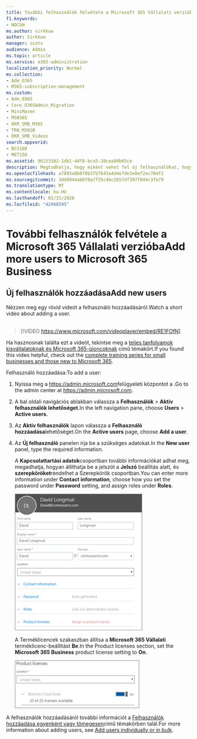 ```yaml
---
title: További felhasználók felvétele a Microsoft 365 Vállalati verzióba
f1.keywords:
- NOCSH
ms.author: sirkkuw
author: Sirkkuw
manager: scotv
audience: Admin
ms.topic: article
ms.service: o365-administration
localization_priority: Normal
ms.collection:
- Adm_O365
- M365-subscription-management
ms.custom:
- Adm_O365
- Core_O365Admin_Migration
- MiniMaven
- MSB365
- OKR_SMB_M365
- TRN_M365B
- OKR_SMB_Videos
search.appverid:
- BCS160
- MET150
ms.assetid: 96153102-1db1-4df8-bca5-38cea80b65ce
description: Megtudhatja, hogy miként vehet fel új felhasználókat, hogyan biztosíthatja eszközeiket, és hogyan rendelhet szerepköröket a Microsoft 365 Vállalati verzióban.
ms.openlocfilehash: a7893a8b070b37b7643a4d4e7de3e8ef2ec704f2
ms.sourcegitcommit: 3dd9944a6070a7f35c4bc2b57df397f844c3fe79
ms.translationtype: MT
ms.contentlocale: hu-HU
ms.lasthandoff: 02/15/2020
ms.locfileid: "42068595"
---
```

# <a name="add-more-users-to-microsoft-365-business"></a><span data-ttu-id="fcba7-103">További felhasználók felvétele a Microsoft 365 Vállalati verzióba</span><span class="sxs-lookup"><span data-stu-id="fcba7-103">Add more users to Microsoft 365 Business</span></span>

## <a name="add-new-users"></a><span data-ttu-id="fcba7-104">Új felhasználók hozzáadása</span><span class="sxs-lookup"><span data-stu-id="fcba7-104">Add new users</span></span>

<span data-ttu-id="fcba7-105">Nézzen meg egy rövid videót a felhasználó hozzáadásáról.</span><span class="sxs-lookup"><span data-stu-id="fcba7-105">Watch a short video about adding a user.</span></span> <br><br>

> [!VIDEO https://www.microsoft.com/videoplayer/embed/RE1FOfN] 

<span data-ttu-id="fcba7-106">Ha hasznosnak találta ezt a videót, tekintse meg a [teljes tanfolyamok kisvállalatoknak és Microsoft 365-újoncoknak](https://support.office.com/article/6ab4bbcd-79cf-4000-a0bd-d42ce4d12816) című témakört.</span><span class="sxs-lookup"><span data-stu-id="fcba7-106">If you found this video helpful, check out the [complete training series for small businesses and those new to Microsoft 365](https://support.office.com/article/6ab4bbcd-79cf-4000-a0bd-d42ce4d12816).</span></span>

<span data-ttu-id="fcba7-107">Felhasználó hozzáadása:</span><span class="sxs-lookup"><span data-stu-id="fcba7-107">To add a user:</span></span>

1. <span data-ttu-id="fcba7-108">Nyissa meg a <a href="https://go.microsoft.com/fwlink/p/?linkid=837890" target="_blank">https://admin.microsoft.com</a>felügyeleti központot a .</span><span class="sxs-lookup"><span data-stu-id="fcba7-108">Go to the admin center at <a href="https://go.microsoft.com/fwlink/p/?linkid=837890" target="_blank">https://admin.microsoft.com</a>.</span></span> 
2. <span data-ttu-id="fcba7-109">A bal oldali navigációs ablakban válassza a **Felhasználók** \> **Aktív felhasználók lehetőséget.**</span><span class="sxs-lookup"><span data-stu-id="fcba7-109">In the left navigation pane, choose **Users** \> **Active users**.</span></span>
3. <span data-ttu-id="fcba7-110">Az **Aktív felhasználók** lapon válassza a **Felhasználó hozzáadása**lehetőséget.</span><span class="sxs-lookup"><span data-stu-id="fcba7-110">On the **Active users** page, choose **Add a user**.</span></span>
4. <span data-ttu-id="fcba7-111">Az **Új felhasználó** panelen írja be a szükséges adatokat.</span><span class="sxs-lookup"><span data-stu-id="fcba7-111">In the **New user** panel, type the required information.</span></span> 
  
    <span data-ttu-id="fcba7-112">A **Kapcsolattartási adatok**csoportban további információkat adhat meg, megadhatja, hogyan állíthatja be a jelszót a **Jelszó** beállítás alatt, és **szerepköröket**rendelhet a Szerepkörök csoportban.</span><span class="sxs-lookup"><span data-stu-id="fcba7-112">You can enter more information under **Contact information**, choose how you set the password under **Password** setting, and assign roles under **Roles**.</span></span>
      
    ![Enter user information in the New user card](../media/f04d39ca-48be-4868-8330-8552a4754c8b.png)
      
    <span data-ttu-id="fcba7-114">A Terméklicencek szakaszban állítsa a **Microsoft 365 Vállalati** terméklicenc-beállítást **Be**.</span><span class="sxs-lookup"><span data-stu-id="fcba7-114">In the Product licenses section, set the **Microsoft 365 Business** product license setting to **On**.</span></span>
      
    ![Set the license setting to On position](../media/7404f7f7-93bc-44a3-9ffb-4208b5b17402.png)
  
<span data-ttu-id="fcba7-116">A felhasználók hozzáadásáról további információt a [Felhasználók hozzáadása egyenként vagy tömegesen](https://docs.microsoft.com/office365/admin/add-users/add-users)című témakörben talál.</span><span class="sxs-lookup"><span data-stu-id="fcba7-116">For  more information about adding users, see [Add users individually or in bulk](https://docs.microsoft.com/office365/admin/add-users/add-users).</span></span>
  
